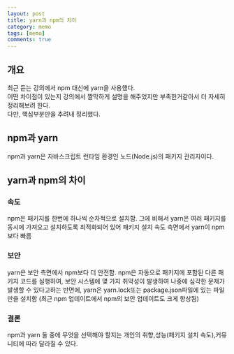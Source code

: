 ```yaml
---
layout: post
title: yarn과 npm의 차이
category: memo
tags: [memo]
comments: true
---
```


## 개요

최근 듣는 강의에서 npm 대신에 yarn을 사용했다.<br/>
어떤 차이점이 있는지 강의에서 짤막하게 설명을 해주었지만 부족한거같아서 더 자세히 정리해보려 한다.<br/>
다만, 핵심부분만을 추려내 정리했다.

## npm과 yarn

npm과 yarn은 자바스크립트 런타임 환경인 노드(Node.js)의 패키지 관리자이다.

## yarn과 npm의 차이

### 속도

npm은 패키지를 한번에 하나씩 순차적으로 설치함. 그에 비해서 yarn은 여러 패키지를 동시에 가져오고 설치하도록 최적화되어 있어 패키지 설치 속도 측면에서 yarn이 npm보다 빠름

### 보안

yarn은 보안 측면에서 npm보다 더 안전함.
npm은 자동으로 패키지에 포함된 다른 패키지 코드를 실행하여, 보안 시스템에 몇 가지 취약성이 발생하여 나중에 심각한 문제가 발생할 수 있다고하는 반면에, yarn은 yarn.lock또는 package.json파일에 있는 파일만을 설치함
(최근 npm 업데이트에서 npm의 보안 업데이트도 크게 향상됨)

### 결론

npm과 yarn 둘 중에 무엇을 선택해야 할지는 개인의 취향,성능(패키지 설치 속도),커뮤니티에 따라 달라질 수 있다.
